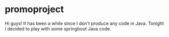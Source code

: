 # promoproject
Hi guys! It has been a while since I don't produce any code in Java. Tonight I decided to play with some springboot Java code.
